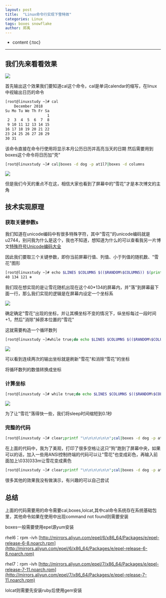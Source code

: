 ```yaml
---
layout: post
title:  "Linux命令行实现下雪特效"
categories: Linux
tags: boxes snowflake
author: 郑禹
---
```


* content
{:toc}
---
## 我们先来看看效果

<img src="http://newbluesky.top/img/linux_snow1.gif">





首先输出这个效果我们要知道cal这个命令，cal是单词calendar的缩写，在linux中视输出日历的命令
```sh
[root@linuxstudy ~]# cal
    December 2018
Su Mo Tu We Th Fr Sa
                   1
 2  3  4  5  6  7  8
 9 10 11 12 13 14 15
16 17 18 19 20 21 22
23 24 25 26 27 28 29
30 31
```
该命令直接在命令行使用将显示本月公历日历并高亮当天的日期
然后需要用到boxes这个命令将日历加"壳"

```sh
[root@linuxstudy ~]# cal|boxes -d dog -p at1l7|boxes -d columns
```

<img src="http://newbluesky.top/img/linux_snow2.png">

但是我们今天的重点不在这，相信大家也看到了屏幕中的"雪花"才是本次博文的主角

## 技术实现原理

### 获取关键参数s

我们知道在unicode编码中有很多特殊字符，其中"雪花"的unicode编码就是u2744，别问我为什么是这个，我也不知道，想知道为什么的可以查看我另一片博文[特殊符号Unicode编码大全](http://newbluesky.top/2018/12/11/unicode_symbols/)

因此我们要取三个关键参数，即你当前屏幕行值、列值、小于列值的随机数、"雪花"图形

```sh
[root@linuxstudy ~]# echo $LINES $COLUMNS $(($RANDOM%$COLUMNS)) $(printf "\u2744\n")
40 134 121 ❄
```
我们现在想实现的是让雪花随机出现在这个40*134的屏幕内，并"落"到屏幕最下面一行，那么我们实现的逻辑是在屏幕内设定一个坐标系

<img src="http://newbluesky.top/img/linux_snow3.png">


确定确定"雪花"出现的坐标，并让其横坐标不变的情况下，纵坐标每过一段时间+1，然后"消除"掉原本位置的"雪花"

这就需要构造一个循环数列
```sh
[root@linuxstudy ~]#while true;do echo $LINES $COLUMNS $(($RANDOM%$COLUMNS)) $(printf "\u2744\n");sleep 2;done|awk '{a[$3]=0;for(x in a) {y=a[x];a[x]=a[x]+1;printf "%s;%s ",y,x;printf "%s;%s;%s 0;0\n",a[x],x,$4;}}'
```
<img src="http://newbluesky.top/img/linux_snow4.gif">

可以看到连续两次的输出坐标就是刷新"雪花"和消除“雪花”的坐标

将循环数列的数值转换成坐标

### 计算坐标

```sh
[root@linuxstudy ~]# while true;do echo $LINES $COLUMNS $(($RANDOM%$COLUMNS)) $(printf "\u2744\n");sleep 2;done|awk '{a[$3]=0;for(x in a) {y=a[x];a[x]=a[x]+1;printf "\033[%s;%sH ",y,x;printf "\033[%s;%sH%s \033[0;0H",a[x],x,$4;}}'
```

<img src="http://newbluesky.top/img/linux_snow5.gif">

为了让"雪花"落得快一些，我们将sleep时间缩短到0.1秒

### 完整的代码

```sh
[root@linuxstudy ~]# clear;printf "\n\n\n\n\n\n";cal|boxes -d dog -p at1l7|awk '{print "                                  "$0}'|boxes -d columns|lolcat;sleep 2;while true;do echo $LINES $COLUMNS $(($RANDOM%$COLUMNS)) $(printf "\u2744\n");sleep 0.1;done|awk '{a[$3]=0;for(x in a) {y=a[x];a[x]=a[x]+1;printf "\033[%s;%sH ",y,x;printf "\033[%s;%sH%s \033[0;0H",a[x],x,$4;}}'
```
在上面的代码中，我为了美观，打印了很多空格让这只"狗"跑到了屏幕中央，如果可以的话，加入一些用ANSI控制终端的代码可以让"雪花"也变成彩色，再输入前面加上\033[033m让雪花变成黄色
```sh
[root@linuxstudy ~]# clear;printf "\n\n\n\n\n\n";cal|boxes -d dog -p at1l7|awk '{print "                                  "$0}'|boxes -d columns|lolcat;sleep 2;while true;do echo $LINES $COLUMNS $(($RANDOM%$COLUMNS)) $(printf "\u2744\n");sleep 0.1;done|awk '{a[$3]=0;for(x in a) {y=a[x];a[x]=a[x]+1;printf "\033[%s;%sH ",y,x;printf "\033[%s;%sH\033[033m%s \033[0;0H",a[x],x,$4;}}'
```
很多其他的效果我没有做演示，有兴趣的可以自己尝试

## 总结

上面的代码需要用的命令需要cal,boxes,lolcat,其中cal命令系统存在系统基础包里，其他命令如果在使用中出现command not found则需要安装

boxes一般需要使用epel源yum安装

rhel6：rpm -ivh  [http://mirrors.aliyun.com/epel/6/x86_64/Packages/e/epel-release-6-8.noarch.rpm](http://mirrors.aliyun.com/epel/6/x86_64/Packages/e/epel-release-6-8.noarch.rpm)

rhel7：rpm -ivh  [http://mirrors.aliyun.com/epel/7/x86_64/Packages/e/epel-release-7-11.noarch.rpm](http://mirrors.aliyun.com/epel/7/x86_64/Packages/e/epel-release-7-11.noarch.rpm)

lolcat则需要先安装ruby后使用gem安装

